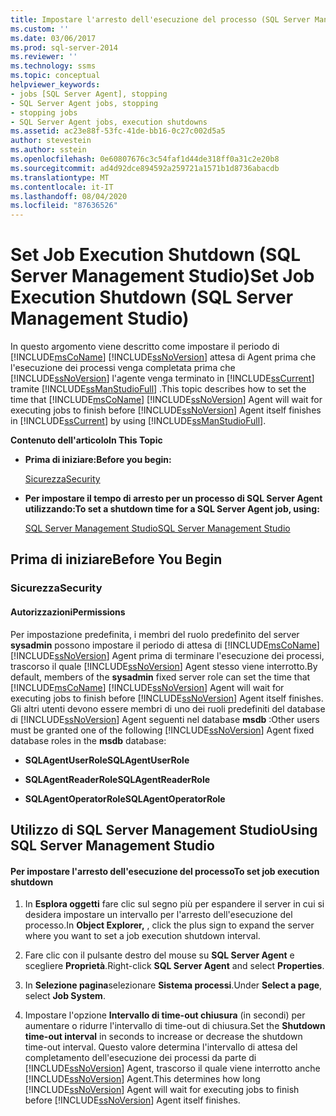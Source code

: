 ```yaml
---
title: Impostare l'arresto dell'esecuzione del processo (SQL Server Management Studio) | Microsoft Docs
ms.custom: ''
ms.date: 03/06/2017
ms.prod: sql-server-2014
ms.reviewer: ''
ms.technology: ssms
ms.topic: conceptual
helpviewer_keywords:
- jobs [SQL Server Agent], stopping
- SQL Server Agent jobs, stopping
- stopping jobs
- SQL Server Agent jobs, execution shutdowns
ms.assetid: ac23e88f-53fc-41de-bb16-0c27c002d5a5
author: stevestein
ms.author: sstein
ms.openlocfilehash: 0e60807676c3c54faf1d44de318ff0a31c2e20b8
ms.sourcegitcommit: ad4d92dce894592a259721a1571b1d8736abacdb
ms.translationtype: MT
ms.contentlocale: it-IT
ms.lasthandoff: 08/04/2020
ms.locfileid: "87636526"
---
```

# <a name="set-job-execution-shutdown-sql-server-management-studio"></a><span data-ttu-id="43ee0-102">Set Job Execution Shutdown (SQL Server Management Studio)</span><span class="sxs-lookup"><span data-stu-id="43ee0-102">Set Job Execution Shutdown (SQL Server Management Studio)</span></span>
  <span data-ttu-id="43ee0-103">In questo argomento viene descritto come impostare il periodo di [!INCLUDE[msCoName](../../includes/msconame-md.md)] [!INCLUDE[ssNoVersion](../../includes/ssnoversion-md.md)] attesa di Agent prima che l'esecuzione dei processi venga completata prima che [!INCLUDE[ssNoVersion](../../includes/ssnoversion-md.md)] l'agente venga terminato in [!INCLUDE[ssCurrent](../../includes/sscurrent-md.md)] tramite [!INCLUDE[ssManStudioFull](../../includes/ssmanstudiofull-md.md)] .</span><span class="sxs-lookup"><span data-stu-id="43ee0-103">This topic describes how to set the time that [!INCLUDE[msCoName](../../includes/msconame-md.md)] [!INCLUDE[ssNoVersion](../../includes/ssnoversion-md.md)] Agent will wait for executing jobs to finish before [!INCLUDE[ssNoVersion](../../includes/ssnoversion-md.md)] Agent itself finishes in [!INCLUDE[ssCurrent](../../includes/sscurrent-md.md)] by using [!INCLUDE[ssManStudioFull](../../includes/ssmanstudiofull-md.md)].</span></span>  
  
 <span data-ttu-id="43ee0-104">**Contenuto dell'articolo**</span><span class="sxs-lookup"><span data-stu-id="43ee0-104">**In This Topic**</span></span>  
  
-   <span data-ttu-id="43ee0-105">**Prima di iniziare:**</span><span class="sxs-lookup"><span data-stu-id="43ee0-105">**Before you begin:**</span></span>  
  
     [<span data-ttu-id="43ee0-106">Sicurezza</span><span class="sxs-lookup"><span data-stu-id="43ee0-106">Security</span></span>](#Security)  
  
-   <span data-ttu-id="43ee0-107">**Per impostare il tempo di arresto per un processo di SQL Server Agent utilizzando:**</span><span class="sxs-lookup"><span data-stu-id="43ee0-107">**To set a shutdown time for a SQL Server Agent job, using:**</span></span>  
  
     [<span data-ttu-id="43ee0-108">SQL Server Management Studio</span><span class="sxs-lookup"><span data-stu-id="43ee0-108">SQL Server Management Studio</span></span>](#SSMSProcedure)  
  
##  <a name="before-you-begin"></a><a name="BeforeYouBegin"></a> <span data-ttu-id="43ee0-109">Prima di iniziare</span><span class="sxs-lookup"><span data-stu-id="43ee0-109">Before You Begin</span></span>  
  
###  <a name="security"></a><a name="Security"></a> <span data-ttu-id="43ee0-110">Sicurezza</span><span class="sxs-lookup"><span data-stu-id="43ee0-110">Security</span></span>  
  
####  <a name="permissions"></a><a name="Permissions"></a> <span data-ttu-id="43ee0-111">Autorizzazioni</span><span class="sxs-lookup"><span data-stu-id="43ee0-111">Permissions</span></span>  
 <span data-ttu-id="43ee0-112">Per impostazione predefinita, i membri del ruolo predefinito del server **sysadmin** possono impostare il periodo di attesa di [!INCLUDE[msCoName](../../includes/msconame-md.md)] [!INCLUDE[ssNoVersion](../../includes/ssnoversion-md.md)] Agent prima di terminare l'esecuzione dei processi, trascorso il quale [!INCLUDE[ssNoVersion](../../includes/ssnoversion-md.md)] Agent stesso viene interrotto.</span><span class="sxs-lookup"><span data-stu-id="43ee0-112">By default, members of the **sysadmin** fixed server role can set the time that [!INCLUDE[msCoName](../../includes/msconame-md.md)] [!INCLUDE[ssNoVersion](../../includes/ssnoversion-md.md)] Agent will wait for executing jobs to finish before [!INCLUDE[ssNoVersion](../../includes/ssnoversion-md.md)] Agent itself finishes.</span></span> <span data-ttu-id="43ee0-113">Gli altri utenti devono essere membri di uno dei ruoli predefiniti del database di [!INCLUDE[ssNoVersion](../../includes/ssnoversion-md.md)] Agent seguenti nel database **msdb** :</span><span class="sxs-lookup"><span data-stu-id="43ee0-113">Other users must be granted one of the following [!INCLUDE[ssNoVersion](../../includes/ssnoversion-md.md)] Agent fixed database roles in the **msdb** database:</span></span>  
  
-   <span data-ttu-id="43ee0-114">**SQLAgentUserRole**</span><span class="sxs-lookup"><span data-stu-id="43ee0-114">**SQLAgentUserRole**</span></span>  
  
-   <span data-ttu-id="43ee0-115">**SQLAgentReaderRole**</span><span class="sxs-lookup"><span data-stu-id="43ee0-115">**SQLAgentReaderRole**</span></span>  
  
-   <span data-ttu-id="43ee0-116">**SQLAgentOperatorRole**</span><span class="sxs-lookup"><span data-stu-id="43ee0-116">**SQLAgentOperatorRole**</span></span>  
  
##  <a name="using-sql-server-management-studio"></a><a name="SSMSProcedure"></a> <span data-ttu-id="43ee0-117">Utilizzo di SQL Server Management Studio</span><span class="sxs-lookup"><span data-stu-id="43ee0-117">Using SQL Server Management Studio</span></span>  
  
#### <a name="to-set-job-execution-shutdown"></a><span data-ttu-id="43ee0-118">Per impostare l'arresto dell'esecuzione del processo</span><span class="sxs-lookup"><span data-stu-id="43ee0-118">To set job execution shutdown</span></span>  
  
1.  <span data-ttu-id="43ee0-119">In **Esplora oggetti** fare clic sul segno più per espandere il server in cui si desidera impostare un intervallo per l'arresto dell'esecuzione del processo.</span><span class="sxs-lookup"><span data-stu-id="43ee0-119">In **Object Explorer,** , click the plus sign to expand the server where you want to set a job execution shutdown interval.</span></span>  
  
2.  <span data-ttu-id="43ee0-120">Fare clic con il pulsante destro del mouse su **SQL Server Agent** e scegliere **Proprietà**.</span><span class="sxs-lookup"><span data-stu-id="43ee0-120">Right-click **SQL Server Agent** and select **Properties**.</span></span>  
  
3.  <span data-ttu-id="43ee0-121">In **Selezione pagina**selezionare **Sistema processi**.</span><span class="sxs-lookup"><span data-stu-id="43ee0-121">Under **Select a page**, select **Job System**.</span></span>  
  
4.  <span data-ttu-id="43ee0-122">Impostare l'opzione **Intervallo di time-out chiusura** (in secondi) per aumentare o ridurre l'intervallo di time-out di chiusura.</span><span class="sxs-lookup"><span data-stu-id="43ee0-122">Set the **Shutdown time-out interval** in seconds to increase or decrease the shutdown time-out interval.</span></span> <span data-ttu-id="43ee0-123">Questo valore determina l'intervallo di attesa del completamento dell'esecuzione dei processi da parte di [!INCLUDE[ssNoVersion](../../includes/ssnoversion-md.md)] Agent, trascorso il quale viene interrotto anche [!INCLUDE[ssNoVersion](../../includes/ssnoversion-md.md)] Agent.</span><span class="sxs-lookup"><span data-stu-id="43ee0-123">This determines how long [!INCLUDE[ssNoVersion](../../includes/ssnoversion-md.md)] Agent will wait for executing jobs to finish before [!INCLUDE[ssNoVersion](../../includes/ssnoversion-md.md)] Agent itself finishes.</span></span>  
  
  
